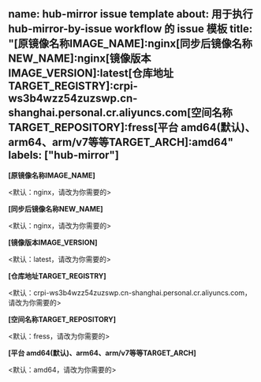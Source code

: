 name: hub-mirror issue template
about: 用于执行 hub-mirror-by-issue workflow 的 issue 模板
title: "[原镜像名称IMAGE_NAME]:nginx[同步后镜像名称NEW_NAME]:nginx[镜像版本IMAGE_VERSION]:latest[仓库地址TARGET_REGISTRY]:crpi-ws3b4wzz54zuzswp.cn-shanghai.personal.cr.aliyuncs.com[空间名称TARGET_REPOSITORY]:fress[平台 amd64(默认)、arm64、arm/v7等等TARGET_ARCH]:amd64"
labels: ["hub-mirror"]
---
 
**[原镜像名称IMAGE_NAME]**
 
<默认：nginx，请改为你需要的>
 
**[同步后镜像名称NEW_NAME]**
 
<默认：nginx，请改为你需要的>
 
**[镜像版本IMAGE_VERSION]**
 
<默认：latest，请改为你需要的>
 
**[仓库地址TARGET_REGISTRY]**
 
<默认：crpi-ws3b4wzz54zuzswp.cn-shanghai.personal.cr.aliyuncs.com，请改为你需要的>
 
**[空间名称TARGET_REPOSITORY]**
 
<默认：fress，请改为你需要的>
 
**[平台 amd64(默认)、arm64、arm/v7等等TARGET_ARCH]**
 
<默认：amd64，请改为你需要的>
